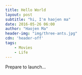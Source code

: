 ```yaml
---
title: Hello World
layout: post
subtitle: "hi, I'm haojen ma"
date: 2016-05-26 06:00
author: "Haojen Ma"
header-img: "img/three-ants.jpg"
cdn: 'header-off'
tags:
	- Movies
	- Life
---
```


Prepare to launch...
